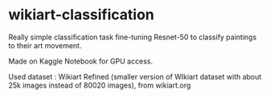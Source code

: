 # wikiart-classification
Really simple classification task fine-tuning Resnet-50 to classify paintings to their art movement. 

Made on Kaggle Notebook for GPU access.

Used dataset : Wikiart Refined (smaller version of WIkiart dataset with about 25k images instead of 80020 images), from wikiart.org

